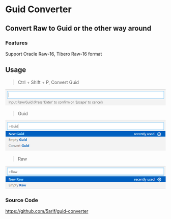 # Guid Converter

## Convert Raw to Guid or the other way around

### Features

Support Oracle Raw-16, Tibero Raw-16 format

## Usage
> Ctrl + Shift + P, Convert Guid

![2.](/image/convert.png 'Convert')

> Guid

![1.](/image/guid.png  'Guid Feature')

> Raw

![3.](/image/raw.png 'Raw Feature')



### Source Code

https://github.com/5arif/guid-converter